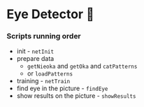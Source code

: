 # Eye Detector :eyes:

### Scripts running order
- init - `netInit`
- prepare data
    - `getNieoka` and `getOka` and `catPatterns`
    - or `loadPatterns`
- training - `netTrain`
- find eye in the picture - `findEye`
- show results on the picture - `showResults`
